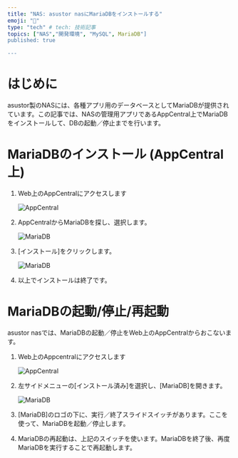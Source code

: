 ```yaml
---
title: "NAS: asustor nasにMariaDBをインストールする"
emoji: "🍆"
type: "tech" # tech: 技術記事
topics: ["NAS","開発環境", "MySQL", MariaDB"]
published: true

---
```


# はじめに

asustor製のNASには、各種アプリ用のデータベースとしてMariaDBが提供されています。この記事では、NASの管理用アプリであるAppCentral上でMariaDBをインストールして、DBの起動／停止までを行います。 

# MariaDBのインストール (AppCentral上)

1. Web上のAppCentralにアクセスします
   
   ![AppCentral](https://storage.googleapis.com/zenn-user-upload/v4c4y3aq0yd0jhb1g9397h3keijz)
   
   


2. AppCentralからMariaDBを探し、選択します。
    
    
    ![MariaDB](https://storage.googleapis.com/zenn-user-upload/52hhzcpnzboyk70r4155nbc0votm)
    
    


3. [インストール]をクリックします。
    
    
    ![MariaDB](https://storage.googleapis.com/zenn-user-upload/uwxiqe4cbg1lrq0vnfsnndvi3zr9)
    
    


4. 以上でインストールは終了です。

# MariaDBの起動/停止/再起動

asustor nasでは、MariaDBの起動／停止をWeb上のAppCentralからおこないます。



1. Web上のAppcentralにアクセスします
    
    
    ![AppCentral](https://storage.googleapis.com/zenn-user-upload/v4c4y3aq0yd0jhb1g9397h3keijz)
    
    


2. 左サイドメニューの[インストール済み]を選択し、[MariaDB]を開きます。
     
     ![MariaDB](https://storage.googleapis.com/zenn-user-upload/y7okgbbbztmjxxq55yv8ty72or5w)
     
     


3. [MariaDB]のロゴの下に、実行／終了スライドスイッチがあります。ここを使って、MariaDBを起動／停止します。

   


4. MariaDBの再起動は、上記のスイッチを使います。MariaDBを終了後、再度MariaDBを実行することで再起動します。

   

